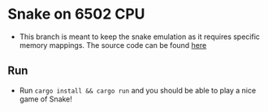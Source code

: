 # Snake on 6502 CPU
- This branch is meant to keep the snake emulation as it requires specific memory mappings. The source code can be found [here](https://gist.github.com/wkjagt/9043907)

## Run
- Run `cargo install && cargo run` and you should be able to play a nice game of Snake!
